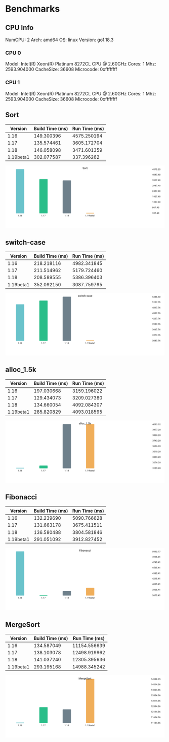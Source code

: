 # Benchmarks

## CPU Info

NumCPU: 2
Arch: amd64
OS: linux
Version: go1.18.3

### CPU 0

Model: Intel(R) Xeon(R) Platinum 8272CL CPU @ 2.60GHz
Cores: 1
Mhz: 2593.904000
CacheSize: 36608
Microcode: 0xffffffff

### CPU 1

Model: Intel(R) Xeon(R) Platinum 8272CL CPU @ 2.60GHz
Cores: 1
Mhz: 2593.904000
CacheSize: 36608
Microcode: 0xffffffff

## Sort

| Version | Build Time (ms) | Run Time (ms) |
| ------ | ------ | ------ |
| 1.16 | 149.300396 | 4575.250194 |
| 1.17 | 135.574461 | 3605.172704 |
| 1.18 | 146.058098 | 3471.601359 |
| 1.19beta1 | 302.077587 | 337.396262 |

![Sort](./bec69036aa27e7fab7d44cad3909477b76631c39ba46fd7841ea71aae7e5a735.png)

## switch-case

| Version | Build Time (ms) | Run Time (ms) |
| ------ | ------ | ------ |
| 1.16 | 218.218116 | 4982.341845 |
| 1.17 | 211.514962 | 5179.724460 |
| 1.18 | 208.589555 | 5386.396403 |
| 1.19beta1 | 352.092150 | 3087.759795 |

![switch-case](./1af1469d75e77ed39c58041d45b37b329137876f59fb4c03529ebb65c78b40aa.png)

## alloc_1.5k

| Version | Build Time (ms) | Run Time (ms) |
| ------ | ------ | ------ |
| 1.16 | 197.030668 | 3159.196022 |
| 1.17 | 129.434073 | 3209.027380 |
| 1.18 | 134.660054 | 4092.084307 |
| 1.19beta1 | 285.820829 | 4093.018595 |

![alloc_1.5k](./78691b2f49e91d20e4fc03ba30be4e2828c5acd9ddd58fbf8d3e5b21bed97b8d.png)

## Fibonacci

| Version | Build Time (ms) | Run Time (ms) |
| ------ | ------ | ------ |
| 1.16 | 132.239690 | 5090.766628 |
| 1.17 | 131.663178 | 3675.411511 |
| 1.18 | 136.580488 | 3804.581846 |
| 1.19beta1 | 291.051092 | 3912.827452 |

![Fibonacci](./016be0f0bc3aacaadb309d0adc2b1024980e3775065236c79ab0d186380b4f83.png)

## MergeSort

| Version | Build Time (ms) | Run Time (ms) |
| ------ | ------ | ------ |
| 1.16 | 134.587049 | 11154.556639 |
| 1.17 | 138.103078 | 12498.919962 |
| 1.18 | 141.037240 | 12305.395636 |
| 1.19beta1 | 293.195168 | 14988.345242 |

![MergeSort](./619024e898d5dcaadcf23d3b2f3a22d86c871a7b76284aafd1eb289200c2e49a.png)

